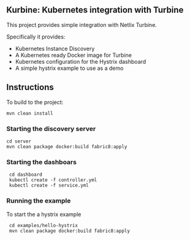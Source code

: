Kurbine: Kubernetes integration with Turbine
--------------------------------------------

This project provides simple integration with Netlix Turbine.

Specifically it provides:

* Kubernetes Instance Discovery
* A Kubernetes ready Docker image for Turbine
* Kubernetes configuration for the Hystrix dashboard
* A simple hystrix example to use as a demo


Instructions
------------

To build to the project:

    mvn clean install   
    
### Starting the discovery server
   
    cd server
    mvn clean package docker:build fabric8:apply


### Starting the dashboars
     
     cd dashboard
     kubectl create -f controller.yml
     kubectl create -f service.yml
     
    
### Running the example    
To start the a hystrix example

     cd examples/hello-hystrix
     mvn clean package docker:build fabric8:apply
     
     